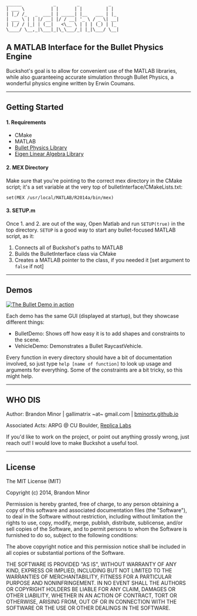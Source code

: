 ```
______            _        _           _   
| ___ \          | |      | |         | |  
| |_/ /_   _  ___| | _____| |__   ___ | |_   
| ___ \ | | |/ __| |/ / __| '_ \ / _ \| __|            
| |_/ / |_| | (__|   <\__ \ | | | (_) | |_             
\____/ \__,_|\___|_|\_\___/_| |_|\___/ \__|            

```
## A MATLAB Interface for the Bullet Physics Engine ##

Buckshot's goal is to allow for convenient use of the MATLAB libraries,
while also guaranteeing accurate simulation through Bullet Physics, a
wonderful physics engine written by Erwin Coumans.

- - - - - - - - -

## Getting Started ##


#### 1. Requirements ####

* CMake
* MATLAB
* [Bullet Physics Library](http://bulletphysics.org/wordpress/)
* [Eigen Linear Algebra Library](http://bit.ly/LXBsEr)

#### 2. MEX Directory ####

Make sure that you're pointing to the correct mex directory in the CMake script; it's a set variable at the very top of bulletInterface/CMakeLists.txt:

`set(MEX /usr/local/MATLAB/R2014a/bin/mex)`

#### 3. SETUP.m ####

Once 1. and 2. are out of the way, Open Matlab and run `SETUP(true)` in the top directory. `SETUP` is a good way to start any bullet-focused MATLAB script, as it:

1. Connects all of Buckshot's paths to MATLAB
2. Builds the BulletInterface class via CMake
3. Creates a MATLAB pointer to the class, if you needed it [set argument to `false` if not]

- - - - - - - - -

## Demos ##


[![The Bullet Demo in action](http://img.youtube.com/vi/IzXKR44iJ0o/0.jpg)](https://www.youtube.com/watch?v=IzXKR44iJ0o)

Each demo has the same GUI (displayed at startup), but they
showcase different things: 

- BulletDemo: Shows off how easy it is to add shapes and constraints to the
  scene. 
- VehicleDemo: Demonstrates a Bullet RaycastVehicle.

Every function in every directory should have a bit of documentation
involved, so just type ```help [name of function]``` to look up usage and arguments
for everything. Some of the constraints are a bit tricky, so this might help.

- - - - - - - - -

## WHO DIS ##

Author: Brandon Minor | gallimatrix ~at~ gmail.com | [bminortx.github.io](http://bminortx.github.io)

Associated Acts: ARPG @ CU Boulder, [Replica Labs](http://www.replicalabs.com)

If you'd like to work on the project, or point out anything grossly wrong,
just reach out! I would love to make Buckshot a useful tool. 

- - - - - - - - -

## License ##

The MIT License (MIT)

Copyright (c) 2014, Brandon Minor

Permission is hereby granted, free of charge, to any person obtaining a copy
of this software and associated documentation files (the "Software"), to deal
in the Software without restriction, including without limitation the rights
to use, copy, modify, merge, publish, distribute, sublicense, and/or sell
copies of the Software, and to permit persons to whom the Software is
furnished to do so, subject to the following conditions:

The above copyright notice and this permission notice shall be included in
all copies or substantial portions of the Software.

THE SOFTWARE IS PROVIDED "AS IS", WITHOUT WARRANTY OF ANY KIND, EXPRESS OR
IMPLIED, INCLUDING BUT NOT LIMITED TO THE WARRANTIES OF MERCHANTABILITY,
FITNESS FOR A PARTICULAR PURPOSE AND NONINFRINGEMENT. IN NO EVENT SHALL THE
AUTHORS OR COPYRIGHT HOLDERS BE LIABLE FOR ANY CLAIM, DAMAGES OR OTHER
LIABILITY, WHETHER IN AN ACTION OF CONTRACT, TORT OR OTHERWISE, ARISING FROM,
OUT OF OR IN CONNECTION WITH THE SOFTWARE OR THE USE OR OTHER DEALINGS IN
THE SOFTWARE.
